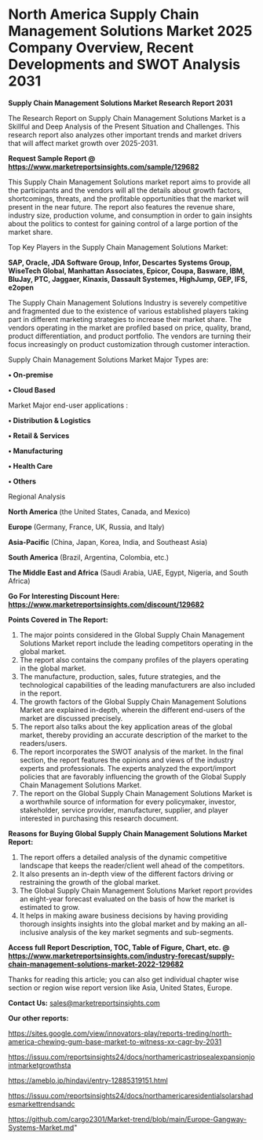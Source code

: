 # North America Supply Chain Management Solutions Market 2025 Company Overview, Recent Developments and SWOT Analysis 2031

<strong>Supply Chain Management Solutions Market Research Report 2031</strong>

The Research Report on Supply Chain Management Solutions Market is a Skillful and Deep Analysis of the Present Situation and Challenges. This research report also analyzes other important trends and market drivers that will affect market growth over 2025-2031.

<strong>Request Sample Report @ <a href=https://www.marketreportsinsights.com/sample/129682>https://www.marketreportsinsights.com/sample/129682</a></strong>

This Supply Chain Management Solutions market report aims to provide all the participants and the vendors will all the details about growth factors, shortcomings, threats, and the profitable opportunities that the market will present in the near future. The report also features the revenue share, industry size, production volume, and consumption in order to gain insights about the politics to contest for gaining control of a large portion of the market share.

Top Key Players in the Supply Chain Management Solutions Market:

<strong>SAP, Oracle, JDA Software Group, Infor, Descartes Systems Group, WiseTech Global, Manhattan Associates, Epicor, Coupa, Basware, IBM, BluJay, PTC, Jaggaer, Kinaxis, Dassault Systemes, HighJump, GEP, IFS, e2open</strong>

The Supply Chain Management Solutions Industry is severely competitive and fragmented due to the existence of various established players taking part in different marketing strategies to increase their market share. The vendors operating in the market are profiled based on price, quality, brand, product differentiation, and product portfolio. The vendors are turning their focus increasingly on product customization through customer interaction.

Supply Chain Management Solutions Market Major Types are:

<strong>• On-premise

• Cloud Based</strong>

Market Major end-user applications :

<strong>• Distribution & Logistics

• Retail & Services

• Manufacturing

• Health Care

• Others</strong>

Regional Analysis

</u><strong><b>North America</b></strong> (the United States, Canada, and Mexico)

<strong><b>Europe </b></strong>(Germany, France, UK, Russia, and Italy)

<strong><b>Asia-Pacific</b></strong> (China, Japan, Korea, India, and Southeast Asia)

<strong><b>South America</b></strong> (Brazil, Argentina, Colombia, etc.)

<strong><b>The Middle East and Africa</b></strong> (Saudi Arabia, UAE, Egypt, Nigeria, and South Africa)

<strong>Go For Interesting Discount Here: <a href=https://www.marketreportsinsights.com/discount/129682>https://www.marketreportsinsights.com/discount/129682</a></strong>

<strong>Points Covered in The Report:</strong>
<ol>
  <li>The major points considered in the Global Supply Chain Management Solutions Market report include the leading competitors operating in the global market.</li>
  <li>The report also contains the company profiles of the players operating in the global market.</li>
  <li>The manufacture, production, sales, future strategies, and the technological capabilities of the leading manufacturers are also included in the report.</li>
  <li>The growth factors of the Global Supply Chain Management Solutions Market are explained in-depth, wherein the different end-users of the market are discussed precisely.</li>
  <li>The report also talks about the key application areas of the global market, thereby providing an accurate description of the market to the readers/users.</li>
  <li>The report incorporates the SWOT analysis of the market. In the final section, the report features the opinions and views of the industry experts and professionals. The experts analyzed the export/import policies that are favorably influencing the growth of the Global Supply Chain Management Solutions Market.</li>
  <li>The report on the Global Supply Chain Management Solutions Market is a worthwhile source of information for every policymaker, investor, stakeholder, service provider, manufacturer, supplier, and player interested in purchasing this research document.</li>
</ol>
<strong>Reasons for Buying Global Supply Chain Management Solutions Market Report:</strong>

<ol>
  <li>The report offers a detailed analysis of the dynamic competitive landscape that keeps the reader/client well ahead of the competitors.</li>
  <li>It also presents an in-depth view of the different factors driving or restraining the growth of the global market.</li>
  <li>The Global Supply Chain Management Solutions Market report provides an eight-year forecast evaluated on the basis of how the market is estimated to grow.</li>
  <li>It helps in making aware business decisions by having providing thorough insights insights into the global market and by making an all-inclusive analysis of the key market segments and sub-segments.</li>
</ol>
<strong>Access full Report Description, TOC, Table of Figure, Chart, etc. @ <a href=https://www.marketreportsinsights.com/industry-forecast/supply-chain-management-solutions-market-2022-129682>https://www.marketreportsinsights.com/industry-forecast/supply-chain-management-solutions-market-2022-129682</a></strong>


Thanks for reading this article; you can also get individual chapter wise section or region wise report version like Asia, United States, Europe.

<strong>Contact Us:</strong>
sales@marketreportsinsights.com

<strong>Our other reports:</strong>

<a href=https://sites.google.com/view/innovators-play/reports-treding/north-america-chewing-gum-base-market-to-witness-xx-cagr-by-2031>https://sites.google.com/view/innovators-play/reports-treding/north-america-chewing-gum-base-market-to-witness-xx-cagr-by-2031</a>

<a href=https://issuu.com/reportsinsights24/docs/northamericastripsealexpansionjointmarketgrowthsta>https://issuu.com/reportsinsights24/docs/northamericastripsealexpansionjointmarketgrowthsta</a>

<a href=https://ameblo.jp/hindavi/entry-12885319151.html>https://ameblo.jp/hindavi/entry-12885319151.html</a>

<a href=https://issuu.com/reportsinsights24/docs/northamericaresidentialsolarshadesmarkettrendsandc>https://issuu.com/reportsinsights24/docs/northamericaresidentialsolarshadesmarkettrendsandc</a>

<a href=https://github.com/cargo2301/Market-trend/blob/main/Europe-Gangway-Systems-Market.md>https://github.com/cargo2301/Market-trend/blob/main/Europe-Gangway-Systems-Market.md</a>"
